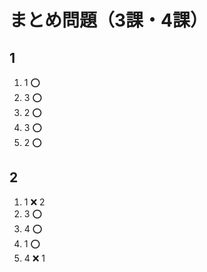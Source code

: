 # まとめ問題（3課・4課）

## 1

1. 1 ⭕
2. 3 ⭕
3. 2 ⭕
4. 3 ⭕
5. 2 ⭕

## 2

1. 1 ❌ 2 
2. 3 ⭕
3. 4 ⭕
4. 1 ⭕
5. 4 ❌ 1